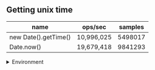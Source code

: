 ## Getting unix time

|name|ops/sec|samples|
|-|-|-|
|new Date().getTime()|10,996,025|5498017|
|Date.now()|19,679,418|9841293|


<details>
<summary>Environment</summary>

* __Machine:__ linux x64 | 4 vCPUs | 7.6GB Mem
* __Run:__ Tue Oct 29 2024 20:13:24 GMT+0000 (Coordinated Universal Time)
* __Node:__ `v20.18.0`
</details>

<!--
{"environment":{"platform":"linux","arch":"x64","cpus":4,"totalMemory":7.597877502441406},"benchmarks":[{"name":"new Date().getTime()","opsSec":10996025.577044407,"samples":5498017},{"name":"Date.now()","opsSec":19679418.4008142,"samples":9841293}]}-->

